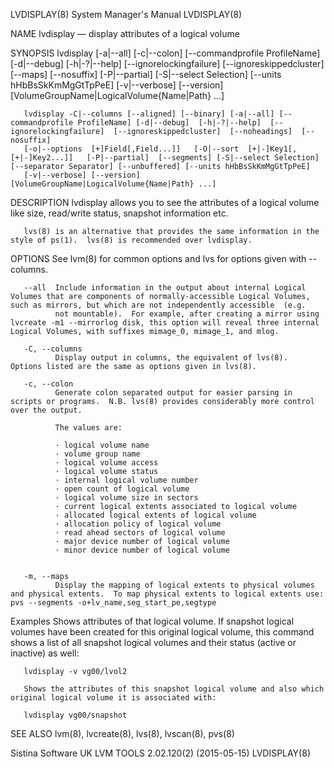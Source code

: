 LVDISPLAY(8)                                                                               System Manager's Manual                                                                               LVDISPLAY(8)



NAME
       lvdisplay — display attributes of a logical volume

SYNOPSIS
       lvdisplay  [-a|--all]  [-c|--colon]  [--commandprofile  ProfileName]  [-d|--debug]  [-h|-?|--help] [--ignorelockingfailure] [--ignoreskippedcluster] [--maps] [--nosuffix] [-P|--partial] [-S|--select
       Selection] [--units hHbBsSkKmMgGtTpPeE] [-v|--verbose] [--version] [VolumeGroupName|LogicalVolume{Name|Path} ...]

       lvdisplay -C|--columns [--aligned] [--binary] [-a|--all] [--commandprofile ProfileName] [-d|--debug]  [-h|-?|--help]  [--ignorelockingfailure]  [--ignoreskippedcluster]  [--noheadings]  [--nosuffix]
       [-o|--options  [+]Field[,Field...]]   [-O|--sort  [+|-]Key1[,[+|-]Key2...]]   [-P|--partial]  [--segments] [-S|--select Selection] [--separator Separator] [--unbuffered] [--units hHbBsSkKmMgGtTpPeE]
       [-v|--verbose] [--version] [VolumeGroupName|LogicalVolume{Name|Path} ...]

DESCRIPTION
       lvdisplay allows you to see the attributes of a logical volume like size, read/write status, snapshot information etc.

       lvs(8) is an alternative that provides the same information in the style of ps(1).  lvs(8) is recommended over lvdisplay.


OPTIONS
       See lvm(8) for common options and lvs for options given with --columns.

       --all  Include information in the output about internal Logical Volumes that are components of normally-accessible Logical Volumes, such as mirrors, but which are not independently accessible  (e.g.
              not mountable).  For example, after creating a mirror using lvcreate -m1 --mirrorlog disk, this option will reveal three internal Logical Volumes, with suffixes mimage_0, mimage_1, and mlog.

       -C, --columns
              Display output in columns, the equivalent of lvs(8).  Options listed are the same as options given in lvs(8).

       -c, --colon
              Generate colon separated output for easier parsing in scripts or programs.  N.B. lvs(8) provides considerably more control over the output.

              The values are:

              · logical volume name
              · volume group name
              · logical volume access
              · logical volume status
              · internal logical volume number
              · open count of logical volume
              · logical volume size in sectors
              · current logical extents associated to logical volume
              · allocated logical extents of logical volume
              · allocation policy of logical volume
              · read ahead sectors of logical volume
              · major device number of logical volume
              · minor device number of logical volume


       -m, --maps
              Display the mapping of logical extents to physical volumes and physical extents.  To map physical extents to logical extents use: pvs --segments -o+lv_name,seg_start_pe,segtype

Examples
       Shows  attributes  of  that logical volume. If snapshot logical volumes have been created for this original logical volume, this command shows a list of all snapshot logical volumes and their status
       (active or inactive) as well:

       lvdisplay -v vg00/lvol2

       Shows the attributes of this snapshot logical volume and also which original logical volume it is associated with:

       lvdisplay vg00/snapshot


SEE ALSO
       lvm(8), lvcreate(8), lvs(8), lvscan(8), pvs(8)



Sistina Software UK                                                                   LVM TOOLS 2.02.120(2) (2015-05-15)                                                                         LVDISPLAY(8)
